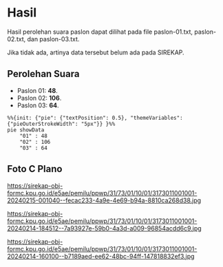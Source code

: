 # Hasil

Hasil perolehan suara paslon dapat dilihat pada file paslon-01.txt, paslon-02.txt, dan paslon-03.txt.

Jika tidak ada, artinya data tersebut belum ada pada SIREKAP.

## Perolehan Suara

 * Paslon 01: **48**.
 * Paslon 02: **106**.
 * Paslon 03: **64**.

```mermaid
%%{init: {"pie": {"textPosition": 0.5}, "themeVariables": {"pieOuterStrokeWidth": "5px"}} }%%
pie showData
    "01" : 48
    "02" : 106
    "03" : 64
```
## Foto C Plano

https://sirekap-obj-formc.kpu.go.id/e5ae/pemilu/ppwp/31/73/01/10/01/3173011001001-20240215-001040--fecac233-4a9e-4e69-b94a-8810ca268d38.jpg

https://sirekap-obj-formc.kpu.go.id/e5ae/pemilu/ppwp/31/73/01/10/01/3173011001001-20240214-184512--7a93927e-59b0-4a3d-a009-96854acdd6c9.jpg

https://sirekap-obj-formc.kpu.go.id/e5ae/pemilu/ppwp/31/73/01/10/01/3173011001001-20240214-160100--b7189aed-ee62-48bc-94ff-147818832ef3.jpg
